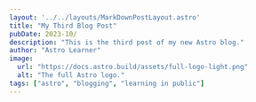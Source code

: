 ```yaml
---
layout: '../../layouts/MarkDownPostLayout.astro'
title: "My Third Blog Post"
pubDate: 2023-10/
description: "This is the third post of my new Astro blog."
author: "Astro Learner"
image:
  url: "https://docs.astro.build/assets/full-logo-light.png"
  alt: "The full Astro logo."
tags: ["astro", "blogging", "learning in public"]
---
```

